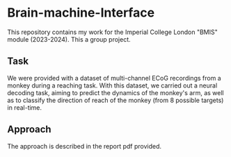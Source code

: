 # Brain-machine-Interface
This repository contains my work for the Imperial College London "BMIS" module (2023-2024). This a group project. 

## Task
We were provided with a dataset of multi-channel ECoG recordings from a monkey during a reaching task. With this dataset, we carried out a neural decoding task, aiming to predict the dynamics of the monkey's arm, as well as to classify the direction of reach of the monkey (from 8 possible targets) in real-time.

## Approach
The approach is described in the report pdf provided. 
